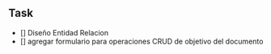 ## Task
- [] Diseño Entidad Relacion
- [] agregar formulario para operaciones CRUD de objetivo del documento
